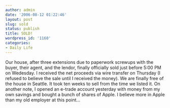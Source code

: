 ```yaml
---
author: admin
date: '2006-08-12 01:22:46'
layout: post
slug: sold
status: publish
title: SOLD!
wordpress_id: '1160'
categories:
- Daily Life
---
```


Our house, after three extensions due to paperwork screwups with the
buyer, their agent, and the lendor, finally officially sold just before
5:00 PM on Wedesday. I received the net proceeds via wire transfer on
Thursday (I refused to believe the sale until I received the money). We
are finally free of the house in Seattle. It took ten weeks to sell from
the time we listed it. On another note, I opened an e-trade account
yesterday with money from my own savings and bought a bunch of shares of
Apple. I believe more in Apple than my old employer at this point...
